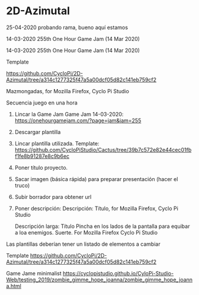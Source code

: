 # 2D-Azimutal
25-04-2020 
probando rama, bueno aquí estamos

14-03-2020
255th One Hour Game Jam (14 Mar 2020)

14-03-2020
255th One Hour Game Jam (14 Mar 2020)

Template

https://github.com/CycloPi/2D-Azimutal/tree/a314c1277325f47a5a00dcf05d82c141eb759cf2


Mazmongadas, for Mozilla Firefox, Cyclo Pi Studio

Secuencia juego en una hora
1. Lincar la Game Jam
        Game Jam 14-03-2020: https://onehourgamejam.com/?page=jam&jam=255 
2. Descargar plantilla
3. Lincar plantilla utilizada. Template:  https://github.com/CycloPiStudio/Cactus/tree/39b7c572e82e44cec01fbf1fe8b91287e8c9b6ec 
4. Poner título proyecto.
5. Sacar imagen (básica rápida) para preparar presentación (hacer el truco)
6. Subir borrador para obtener url
7. Poner descripción:
    Descripción:
    Título, for Mozilla Firefox, Cyclo Pi Studio
    
    Descripción larga:
    Título
    Pincha en los lados de la pantalla para equibar a loa enemigos. Suerte.
    For Mozilla Firefox
    Cyclo Pi Studio
    
    
Las plantillas deberían tener un listado de elementos a cambiar


Template
https://github.com/CycloPi/2D-Azimutal/tree/a314c1277325f47a5a00dcf05d82c141eb759cf2


Game Jame minimalist
https://cyclopistudio.github.io/CyloPi-Studio-Web/testing_2019/zombie_gimme_hope_joanna/zombie_gimme_hope_joanna.html
